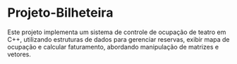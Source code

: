 # Projeto-Bilheteira
Este projeto implementa um sistema de controle de ocupação de teatro em C++, utilizando estruturas de dados para gerenciar reservas, exibir mapa de ocupação e calcular faturamento, abordando manipulação de matrizes e vetores.
